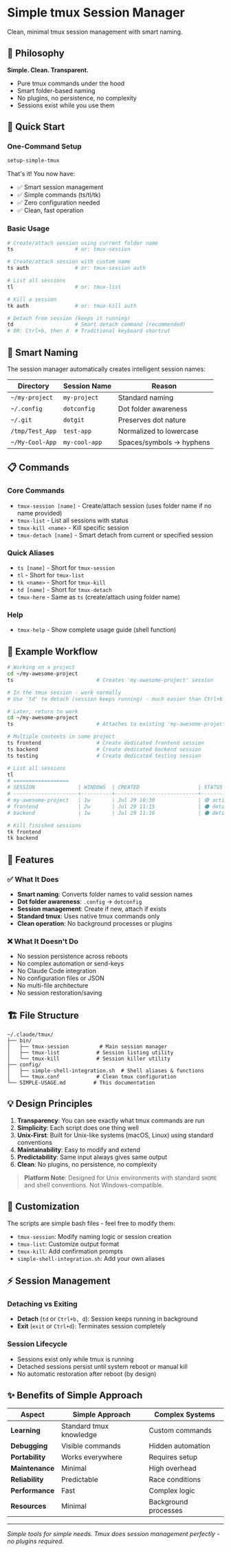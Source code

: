 # Simple tmux Session Manager

Clean, minimal tmux session management with smart naming.

## 🎯 Philosophy

**Simple. Clean. Transparent.**
- Pure tmux commands under the hood
- Smart folder-based naming
- No plugins, no persistence, no complexity
- Sessions exist while you use them

## 🚀 Quick Start

### One-Command Setup
```bash
setup-simple-tmux
```

That's it! You now have:
- ✅ Smart session management  
- ✅ Simple commands (ts/tl/tk)
- ✅ Zero configuration needed
- ✅ Clean, fast operation

### Basic Usage
```bash
# Create/attach session using current folder name
ts                    # or: tmux-session

# Create/attach session with custom name  
ts auth               # or: tmux-session auth

# List all sessions
tl                    # or: tmux-list

# Kill a session
tk auth               # or: tmux-kill auth

# Detach from session (keeps it running)
td                    # Smart detach command (recommended)
# OR: Ctrl+b, then d  # Traditional keyboard shortcut
```

## 🧠 Smart Naming

The session manager automatically creates intelligent session names:

| Directory | Session Name | Reason |
|-----------|--------------|--------|
| `~/my-project` | `my-project` | Standard naming |
| `~/.config` | `dotconfig` | Dot folder awareness |
| `~/.git` | `dotgit` | Preserves dot nature |
| `/tmp/Test_App` | `test-app` | Normalized to lowercase |
| `~/My-Cool-App` | `my-cool-app` | Spaces/symbols → hyphens |

## 📋 Commands

### Core Commands
- `tmux-session [name]` - Create/attach session (uses folder name if no name provided)
- `tmux-list` - List all sessions with status
- `tmux-kill <name>` - Kill specific session
- `tmux-detach [name]` - Smart detach from current or specified session

### Quick Aliases
- `ts [name]` - Short for `tmux-session`
- `tl` - Short for `tmux-list`
- `tk <name>` - Short for `tmux-kill`
- `td [name]` - Short for `tmux-detach`
- `tmux-here` - Same as `ts` (create/attach using folder name)

### Help
- `tmux-help` - Show complete usage guide (shell function)

## 🎪 Example Workflow

```bash
# Working on a project
cd ~/my-awesome-project
ts                           # Creates 'my-awesome-project' session

# In the tmux session - work normally
# Use 'td' to detach (session keeps running) - much easier than Ctrl+b d!

# Later, return to work
cd ~/my-awesome-project  
ts                           # Attaches to existing 'my-awesome-project' session

# Multiple contexts in same project
ts frontend                  # Create dedicated frontend session
ts backend                   # Create dedicated backend session
ts testing                   # Create dedicated testing session

# List all sessions
tl
# ==================
# SESSION              | WINDOWS  | CREATED                   | STATUS
# ---------------------+----------+---------------------------+--------
# my-awesome-project   | 1w       | Jul 29 10:30              | 🟢 active
# frontend             | 2w       | Jul 29 11:15              | ⚫ detached
# backend              | 1w       | Jul 29 11:16              | ⚫ detached

# Kill finished sessions
tk frontend
tk backend
```

## 🔧 Features

### ✅ What It Does
- **Smart naming**: Converts folder names to valid session names
- **Dot folder awareness**: `.config` → `dotconfig`
- **Session management**: Create if new, attach if exists
- **Standard tmux**: Uses native tmux commands only
- **Clean operation**: No background processes or plugins

### ❌ What It Doesn't Do
- No session persistence across reboots
- No complex automation or send-keys
- No Claude Code integration
- No configuration files or JSON
- No multi-file architecture
- No session restoration/saving

## 🏗️ File Structure

```
~/.claude/tmux/
├── bin/
│   ├── tmux-session          # Main session manager
│   ├── tmux-list            # Session listing utility  
│   └── tmux-kill            # Session killer utility
├── config/
│   ├── simple-shell-integration.sh  # Shell aliases & functions
│   └── tmux.conf            # Clean tmux configuration
└── SIMPLE-USAGE.md         # This documentation
```

## 💡 Design Principles

1. **Transparency**: You can see exactly what tmux commands are run
2. **Simplicity**: Each script does one thing well
3. **Unix-First**: Built for Unix-like systems (macOS, Linux) using standard conventions
4. **Maintainability**: Easy to modify and extend
5. **Predictability**: Same input always gives same output
6. **Clean**: No plugins, no persistence, no complexity

> **Platform Note**: Designed for Unix environments with standard `$HOME` and shell conventions. Not Windows-compatible.

## 🔧 Customization

The scripts are simple bash files - feel free to modify them:

- `tmux-session`: Modify naming logic or session creation
- `tmux-list`: Customize output format
- `tmux-kill`: Add confirmation prompts
- `simple-shell-integration.sh`: Add your own aliases

## ⚡ Session Management

### Detaching vs Exiting
- **Detach** (`td` or `Ctrl+b, d`): Session keeps running in background
- **Exit** (`exit` or `Ctrl+d`): Terminates session completely

### Session Lifecycle
- Sessions exist only while tmux is running
- Detached sessions persist until system reboot or manual kill
- No automatic restoration after reboot (by design)

## ✨ Benefits of Simple Approach

| Aspect | Simple Approach | Complex Systems |
|--------|----------------|-----------------|
| **Learning** | Standard tmux knowledge | Custom commands |
| **Debugging** | Visible commands | Hidden automation |
| **Portability** | Works everywhere | Requires setup |
| **Maintenance** | Minimal | High overhead |
| **Reliability** | Predictable | Race conditions |
| **Performance** | Fast | Complex logic |
| **Resources** | Minimal | Background processes |

---

*Simple tools for simple needs. Tmux does session management perfectly - no plugins required.*